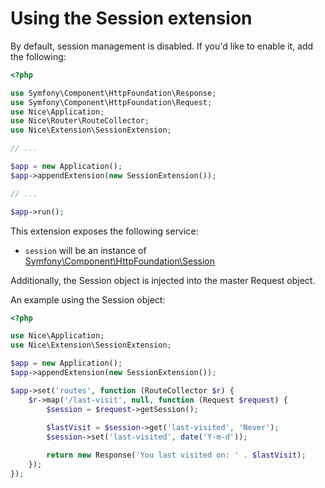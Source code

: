 Using the Session extension
===========================

By default, session management is disabled. If you'd like to enable it, add the following:

```php
<?php

use Symfony\Component\HttpFoundation\Response;
use Symfony\Component\HttpFoundation\Request;
use Nice\Application;
use Nice\Router\RouteCollector;
use Nice\Extension\SessionExtension;

// ...

$app = new Application();
$app->appendExtension(new SessionExtension());

// ...

$app->run();
```

This extension exposes the following service:

* `session` will be an instance of 
[Symfony\Component\HttpFoundation\Session](http://api.symfony.com/2.5/Symfony/Component/HttpFoundation/Session/Session.html)

Additionally, the Session object is injected into the master Request object.

An example using the Session object:

```php
<?php

use Nice\Application;
use Nice\Extension\SessionExtension;

$app = new Application();
$app->appendExtension(new SessionExtension());

$app->set('routes', function (RouteCollector $r) {
    $r->map('/last-visit', null, function (Request $request) {
        $session = $request->getSession();
        
        $lastVisit = $session->get('last-visited', 'Never');
        $session->set('last-visited', date('Y-m-d'));        

        return new Response('You last visited on: ' . $lastVisit);
    });
});
```
